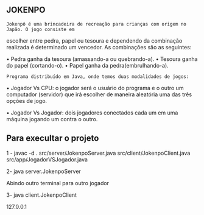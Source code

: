 ## JOKENPO

    Jokenpô é uma brincadeira de recreação para crianças com origem no Japão. O jogo consiste em

escolher entre pedra, papel ou tesoura e dependendo da combinação realizada é determinado um
vencedor. As combinações são as seguintes:

• Pedra ganha da tesoura (amassando-a ou quebrando-a).
• Tesoura ganha do papel (cortando-o).
• Papel ganha da pedra(embrulhando-a).

    Programa distribuído em Java, onde temos duas modalidades de jogos:

• Jogador Vs CPU: o jogador será o usuário do programa e o outro um computador (servidor)
que irá escolher de maneira aleatória uma das três opções de jogo.

• Jogador Vs Jogador: dois jogadores conectados cada um em uma máquina jogando um
contra o outro.

## Para execultar o projeto

1 - javac -d . src/server/JokenpoServer.java src/client/JokenpoClient.java src/app/JogadorVSJogador.java

2- java server.JokenpoServer

Abindo outro terminal para outro jogador

3- java client.JokenpoClient

127.0.0.1
